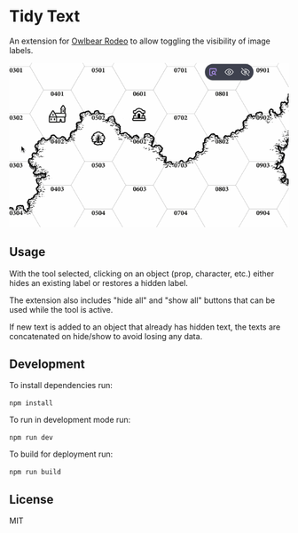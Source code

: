 # Tidy Text

An extension for [Owlbear Rodeo](https://www.owlbear.rodeo/) to allow
toggling the visibility of image labels.

![Interface Demo](./docs/demo.gif)

## Usage

With the tool selected, clicking on an object (prop, character, etc.)
either hides an existing label or restores a hidden label.

The extension also includes "hide all" and "show all" buttons that can be
used while the tool is active.

If new text is added to an object that already has hidden text, the texts
are concatenated on hide/show to avoid losing any data.

## Development

To install dependencies run:

`npm install`

To run in development mode run:

`npm run dev`

To build for deployment run:

`npm run build`

## License

MIT
